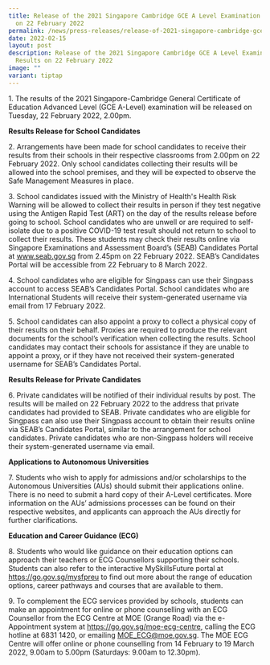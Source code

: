 ```yaml
---
title: Release of the 2021 Singapore Cambridge GCE A Level Examination Results
  on 22 February 2022
permalink: /news/press-releases/release-of-2021-singapore-cambridge-gce-a-level-examination-results-on-22-feb/
date: 2022-02-15
layout: post
description: Release of the 2021 Singapore Cambridge GCE A Level Examination
  Results on 22 February 2022
image: ""
variant: tiptap
---
```

<p>1. The results of the 2021 Singapore-Cambridge General Certificate of
Education Advanced Level (GCE A-Level) examination will be released on
Tuesday, 22 February 2022, 2.00pm.</p>
<p><strong>Results Release for School Candidates</strong>
</p>
<p>2. Arrangements have been made for school candidates to receive their
results from their schools in their respective classrooms from 2.00pm on
22 February 2022. Only school candidates collecting their results will
be allowed into the school premises, and they will be expected to observe
the Safe Management Measures in place.</p>
<p>3. School candidates issued with the Ministry of Health's Health Risk
Warning will be allowed to collect their results in person if they test
negative using the Antigen Rapid Test (ART) on the day of the results release
before going to school. School candidates who are unwell or are required
to self-isolate due to a positive COVID-19 test result should not return
to school to collect their results. These students may check their results
online via Singapore Examinations and Assessment Board’s (SEAB) Candidates
Portal at <a href="https://www.seab.gov.sg/" rel="noopener noreferrer nofollow" target="_blank"><u>www.seab.gov.sg</u></a> from
2.45pm on 22 February 2022. SEAB’s Candidates Portal will be accessible
from 22 February to 8 March 2022.</p>
<p>4. School candidates who are eligible for Singpass can use their Singpass
account to access SEAB’s Candidates Portal. School candidates who are International
Students will receive their system-generated username via email from 17
February 2022.</p>
<p>5. School candidates can also appoint a proxy to collect a physical copy
of their results on their behalf. Proxies are required to produce the relevant
documents for the school’s verification when collecting the results. School
candidates may contact their schools for assistance if they are unable
to appoint a proxy, or if they have not received their system-generated
username for SEAB’s Candidates Portal.</p>
<p><strong>Results Release for Private Candidates</strong>
</p>
<p>6. Private candidates will be notified of their individual results by
post. The results will be mailed on 22 February 2022 to the address that
private candidates had provided to SEAB. Private candidates who are eligible
for Singpass can also use their Singpass account to obtain their results
online via SEAB’s Candidates Portal, similar to the arrangement for school
candidates. Private candidates who are non-Singpass holders will receive
their system-generated username via email.</p>
<p><strong>Applications to Autonomous Universities</strong>
</p>
<p>7. Students who wish to apply for admissions and/or scholarships to the
Autonomous Universities (AUs) should submit their applications online.
There is no need to submit a hard copy of their A-Level certificates. More
information on the AUs’ admissions processes can be found on their respective
websites, and applicants can approach the AUs directly for further clarifications.</p>
<p><strong>Education and Career Guidance (ECG)</strong>
</p>
<p>8. Students who would like guidance on their education options can approach
their teachers or ECG Counsellors supporting their schools. Students can
also refer to the interactive MySkillsFuture portal at <a href="https://www.seab.gov.sg/" rel="noopener noreferrer nofollow" target="_blank"><u>https://go.gov.sg/mysfpreu</u></a> to
find out more about the range of education options, career pathways and
courses that are available to them.</p>
<p>9. To complement the ECG services provided by schools, students can make
an appointment for online or phone counselling with an ECG Counsellor from
the ECG Centre at MOE (Grange Road) via the e-Appointment system at <a href="https://www.seab.gov.sg/" rel="noopener noreferrer nofollow" target="_blank"><u>https://go.gov.sg/moe-ecg-centre</u></a>,
calling the ECG hotline at 6831 1420, or emailing <a href="https://www.seab.gov.sg/" rel="noopener noreferrer nofollow" target="_blank"><u>MOE_ECG@moe.gov.sg</u></a>. The MOE
ECG Centre will offer online or phone counselling from 14 February to 19
March 2022, 9.00am to 5.00pm (Saturdays: 9.00am to 12.30pm).</p>